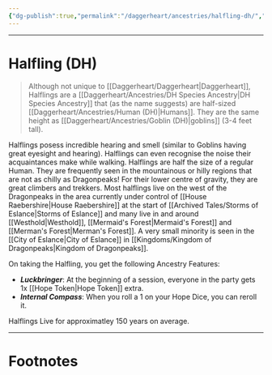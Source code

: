 ```yaml
---
{"dg-publish":true,"permalink":"/daggerheart/ancestries/halfling-dh/","tags":["TTRPG"]}
---
```



---
# Halfling (DH)
> Although not unique to [[Daggerheart/Daggerheart\|Daggerheart]], Halflings are a [[Daggerheart/Ancestries/DH Species Ancestry\|DH Species Ancestry]] that (as the name suggests) are half-sized [[Daggerheart/Ancestries/Human (DH)\|Humans]]. They are the same height as [[Daggerheart/Ancestries/Goblin (DH)\|goblins]] (3-4 feet tall).

Halflings posess incredible hearing and smell (similar to Goblins having great eyesight and hearing). Halflings can even recognise the noise their acquaintances make while walking. Halflings are half the size of a regular Human. They are frequently seen in the mountainous or hilly regions that are not as chilly as Dragonpeaks! For their lower centre of gravity, they are great climbers and trekkers. Most halflings live on the west of the Dragonpeaks in the area currently under control of [[House Raebershire\|House Raebershire]] at the start of [[Archived Tales/Storms of Eslance\|Storms of Eslance]] and many live in and around [[Westhold\|Westhold]], [[Mermaid's Forest\|Mermaid's Forest]] and [[Merman's Forest\|Merman's Forest]]. A very small minority is seen in the [[City of Eslance\|City of Eslance]] in [[Kingdoms/Kingdom of Dragonpeaks\|Kingdom of Dragonpeaks]].

On taking the Halfling, you get the following Ancestry Features:
- ***Luckbringer***: At the beginning of a session, everyone in the party gets 1x [[Hope Token\|Hope Token]] extra.
- ***Internal Compass***: When you roll a 1 on your Hope Dice, you can reroll it.

Halflings Live for approximatley 150 years on average.

---
# Footnotes
